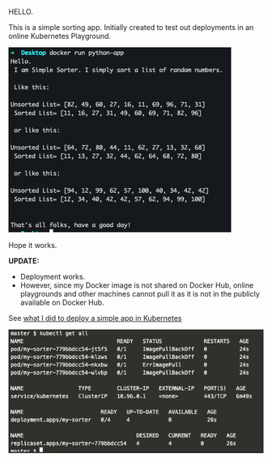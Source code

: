 HELLO.

This is a simple sorting app.
Initially created to test out deployments in an online Kubernetes Playground.

   ![](https://github.com/Sue-w/my-simple-sorter/blob/master/simple-sorter-app.png)

Hope it works.

**UPDATE:**

  * Deployment works.
  * However, since my Docker image is not shared on Docker Hub, online playgrounds and other machines cannot pull it as it is not in the publicly available on Docker Hub. 

See [what I did to deploy a simple app in Kubernetes](https://github.com/Sue-w/my-simple-sorter/blob/master/Deploying-steps.md)

   ![](https://github.com/Sue-w/my-simple-sorter/blob/master/Deployment-result.png)
